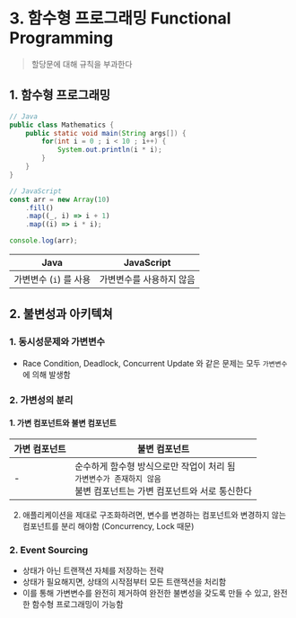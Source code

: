 # 3. 함수형 프로그래밍 Functional Programming

> 할당문에 대해 규칙을 부과한다

## 1. 함수형 프로그래밍

```java
// Java
public class Mathematics {
    public static void main(String args[]) {
        for(int i = 0 ; i < 10 ; i++) {
            System.out.println(i * i);
        }
    }
}
```

```js
// JavaScript
const arr = new Array(10)
    .fill()
    .map((_, i) => i + 1)
    .map((i) => i * i);

console.log(arr);
```

| Java                   | JavaScript               |
| ---------------------- | ------------------------ |
| 가변변수 (`i`) 를 사용 | 가변변수를 사용하지 않음 |

## 2. 불변성과 아키텍쳐

### 1. 동시성문제와 가변변수

-   Race Condition, Deadlock, Concurrent Update 와 같은 문제는 모두 `가변변수` 에 의해 발생함

### 2. 가변성의 분리

#### 1. 가변 컴포넌트와 불변 컴포넌트

| 가변 컴포넌트 | 불변 컴포넌트                                                                                                                  |
| ------------- | ------------------------------------------------------------------------------------------------------------------------------ |
| -             | 순수하게 함수형 방식으로만 작업이 처리 됨 <br/> `가변변수가 존재하지 않음` <br/> 불변 컴포넌트는 가변 컴포넌트와 서로 통신한다 |

2. 애플리케이션을 제대로 구조화하려면, 변수를 변경하는 컴포넌트와 변경하지 않는 컴포넌트를 분리 해야함 (Concurrency, Lock 때문)

### 2. Event Sourcing

-   상태가 아닌 트랜잭션 자체를 저장하는 전략
-   상태가 필요해지면, 상태의 시작점부터 모든 트랜잭션을 처리함
-   이를 통해 가변변수를 완전히 제거하여 완전한 불변성을 갖도록 만들 수 있고, 완전한 함수형 프로그래밍이 가능함
